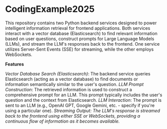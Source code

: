 # CodingExample2025

This repository contains two Python backend services designed to power intelligent information retrieval for frontend applications. Both services interact with a vector database (Elasticsearch) to find relevant information based on user questions, construct prompts for Large Language Models (LLMs), and stream the LLM's responses back to the frontend. One service utilizes Server-Sent Events (SSE) for streaming, while the other employs WebSockets.


**Features**

_Vector Database Search (Elasticsearch)_: The backend service queries Elasticsearch (acting as a vector database) to find documents or information semantically similar to the user's question.
_LLM Prompt Construction_: The retrieved information is used to construct a comprehensive prompt for an LLM. This prompt typically includes the user's question and the context from Elasticsearch.
_LLM Interaction_: The prompt is sent to an LLM (e.g., OpenAI GPT, Google Gemini, etc. - specify if you're using a particular one).
_Streaming Output: The LLM's response is streamed back to the frontend using either SSE or WebSockets, providing a continuous flow of information as it becomes available._
